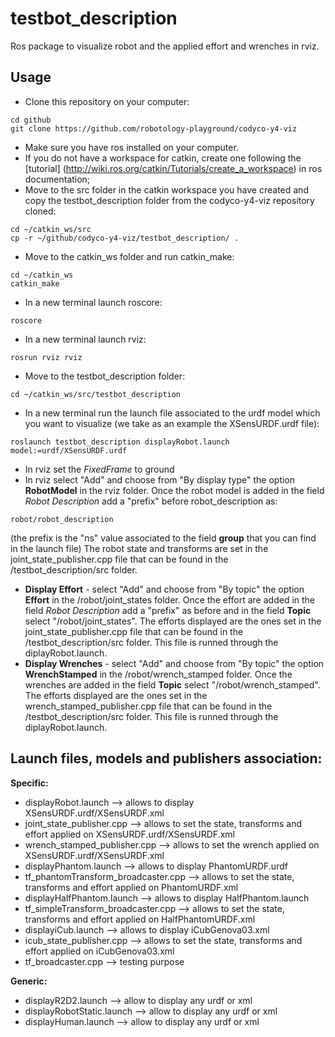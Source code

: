 # testbot_description
Ros package to visualize robot and the applied effort and wrenches in rviz.

## Usage

* Clone this repository on your computer:
```
cd github
git clone https://github.com/robotology-playground/codyco-y4-viz
```
* Make sure you have ros installed on your computer.
* If you do not have a workspace for catkin, create one following the [tutorial] (http://wiki.ros.org/catkin/Tutorials/create_a_workspace) in ros documentation;
* Move to the src folder in the catkin workspace you have created and copy the testbot_description folder from the codyco-y4-viz repository cloned:
```
cd ~/catkin_ws/src
cp -r ~/github/codyco-y4-viz/testbot_description/ .
```
* Move to the catkin_ws folder and run catkin_make:
```
cd ~/catkin_ws
catkin_make
```
* In a new terminal launch roscore:
```
roscore
```
* In a new terminal launch rviz:
```
rosrun rviz rviz
```
* Move to the testbot_description folder:
```
cd ~/catkin_ws/src/testbot_description
```
* In a new terminal run the launch file associated to the urdf model which you want to visualize (we take as an example the XSensURDF.urdf file):
```
roslaunch testbot_description displayRobot.launch  model:=urdf/XSensURDF.urdf
```
* In rviz set the *FixedFrame* to ground
* In rviz select "Add" and choose from "By display type" the option **RobotModel** in the rviz folder. Once the robot model is added in the field *Robot Description* add a "prefix" before robot_description as:
```
robot/robot_description
```
(the prefix is the "ns" value associated to the field **group** that you can find in the launch file) The robot state and transforms are set in the joint_state_publisher.cpp file that can be found in the /testbot_description/src folder.
* **Display Effort** - select "Add" and choose from "By topic" the option **Effort** in the /robot/joint_states folder. Once the effort are added in the field *Robot Description* add a "prefix" as before and in the field **Topic** select "/robot/joint_states". The efforts displayed are the ones set in the joint_state_publisher.cpp file that can be found in the /testbot_description/src folder. This file is runned through the diplayRobot.launch.
* **Display Wrenches** - select "Add" and choose from "By topic" the option **WrenchStamped** in the /robot/wrench_stamped folder. Once the wrenches are added in the field **Topic** select "/robot/wrench_stamped". The efforts displayed are the ones set in the wrench_stamped_publisher.cpp file that can be found in the /testbot_description/src folder. This file is runned through the diplayRobot.launch.

## Launch files, models and publishers association:
**Specific:**
* displayRobot.launch --> allows to display XSensURDF.urdf/XSensURDF.xml
* joint_state_publisher.cpp --> allows to set the state, transforms and effort applied on XSensURDF.urdf/XSensURDF.xml
* wrench_stamped_publisher.cpp --> allows to set the wrench applied on XSensURDF.urdf/XSensURDF.xml
* displayPhantom.launch --> allows to display PhantomURDF.urdf
* tf_phantomTransform_broadcaster.cpp --> allows to set the state, transforms and effort applied on PhantomURDF.xml
* displayHalfPhantom.launch --> allows to display HalfPhantom.launch
* tf_simpleTransform_broadcaster.cpp --> allows to set the state, transforms and effort applied on HalfPhantomURDF.xml
* displayiCub.launch --> allows to display iCubGenova03.xml
* icub_state_publisher.cpp --> allows to set the state, transforms and effort applied on iCubGenova03.xml
* tf_broadcaster.cpp --> testing purpose

**Generic:**
* displayR2D2.launch --> allow to display any urdf or xml
* displayRobotStatic.launch --> allow to display any urdf or xml
* displayHuman.launch --> allow to display any urdf or xml


